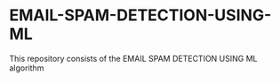 # EMAIL-SPAM-DETECTION-USING-ML
This repository consists of the EMAIL SPAM DETECTION USING ML algorithm
